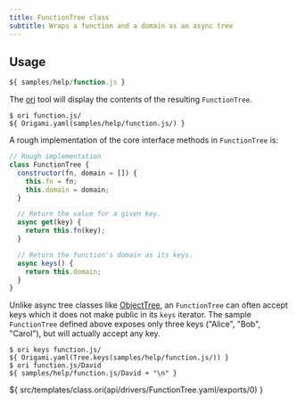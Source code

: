 ```yaml
---
title: FunctionTree class
subtitle: Wraps a function and a domain as an async tree
---
```


## Usage

```js
${ samples/help/function.js }
```

The [ori](/cli) tool will display the contents of the resulting `FunctionTree`.

```console
$ ori function.js/
${ Origami.yaml(samples/help/function.js/) }
```

A rough implementation of the core interface methods in `FunctionTree` is:

```js
// Rough implementation
class FunctionTree {
  constructor(fn, domain = []) {
    this.fn = fn;
    this.domain = domain;
  }

  // Return the value for a given key.
  async get(key) {
    return this.fn(key);
  }

  // Return the function's domain as its keys.
  async keys() {
    return this.domain;
  }
}
```

Unlike async tree classes like [ObjectTree](ObjectTree.html), an `FunctionTree` can often accept keys which it does not make public in its `keys` iterator. The sample `FunctionTree` defined above exposes only three keys ("Alice", "Bob", "Carol"), but will actually accept any key.

```console
$ ori keys function.js/
${ Origami.yaml(Tree.keys(samples/help/function.js/)) }
$ ori function.js/David
${ samples/help/function.js/David + "\n" }
```

${ src/templates/class.ori(api/drivers/FunctionTree.yaml/exports/0) }
